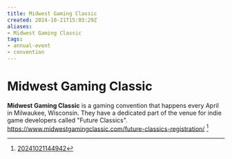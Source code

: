 ```yaml
---
title: Midwest Gaming Classic
created: 2024-10-21T15:03:29Z
aliases:
- Midwest Gaming Classic
tags:
- annual-event
- convention
---
```


# Midwest Gaming Classic

**Midwest Gaming Classic** is a gaming convention that happens every April in Milwaukee, Wisconsin. They have a dedicated part of the venue for indie game developers called "Future Classics". https://www.midwestgamingclassic.com/future-classics-registration/ [^1]

[^1]: [20241021144942](../entries/20241021144942.md)
